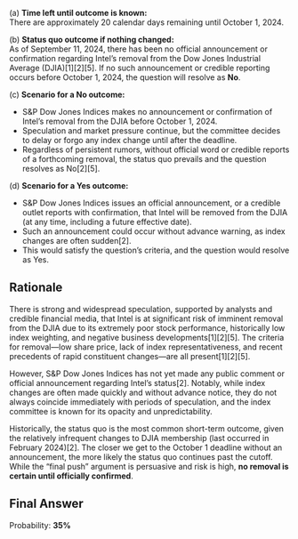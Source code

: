 (a) **Time left until outcome is known:**  
There are approximately 20 calendar days remaining until October 1, 2024.

(b) **Status quo outcome if nothing changed:**  
As of September 11, 2024, there has been no official announcement or confirmation regarding Intel’s removal from the Dow Jones Industrial Average (DJIA)[1][2][5]. If no such announcement or credible reporting occurs before October 1, 2024, the question will resolve as **No**.

(c) **Scenario for a No outcome:**  
- S&P Dow Jones Indices makes no announcement or confirmation of Intel’s removal from the DJIA before October 1, 2024.  
- Speculation and market pressure continue, but the committee decides to delay or forgo any index change until after the deadline.  
- Regardless of persistent rumors, without official word or credible reports of a forthcoming removal, the status quo prevails and the question resolves as No[2][5].

(d) **Scenario for a Yes outcome:**  
- S&P Dow Jones Indices issues an official announcement, or a credible outlet reports with confirmation, that Intel will be removed from the DJIA (at any time, including a future effective date).  
- Such an announcement could occur without advance warning, as index changes are often sudden[2].  
- This would satisfy the question’s criteria, and the question would resolve as Yes.

## Rationale

There is strong and widespread speculation, supported by analysts and credible financial media, that Intel is at significant risk of imminent removal from the DJIA due to its extremely poor stock performance, historically low index weighting, and negative business developments[1][2][5]. The criteria for removal—low share price, lack of index representativeness, and recent precedents of rapid constituent changes—are all present[1][2][5]. 

However, S&P Dow Jones Indices has not yet made any public comment or official announcement regarding Intel’s status[2]. Notably, while index changes are often made quickly and without advance notice, they do not always coincide immediately with periods of speculation, and the index committee is known for its opacity and unpredictability.

Historically, the status quo is the most common short-term outcome, given the relatively infrequent changes to DJIA membership (last occurred in February 2024)[2]. The closer we get to the October 1 deadline without an announcement, the more likely the status quo continues past the cutoff. While the “final push” argument is persuasive and risk is high, **no removal is certain until officially confirmed**.

## Final Answer

Probability: **35%**